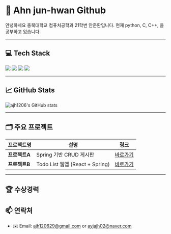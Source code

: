 # 👋 Ahn jun-hwan Github

안녕하세요 충북대학교 컴퓨처공학과 21학번 안준환입니다.
현재 python, C, C++, 을 공부하고 있습니다.

---

## 💻 Tech Stack

<div>
  <img src="https://img.shields.io/badge/C-A8B9CC?style=for-the-badge&logo=c&logoColor=white"/>
  <img src="https://img.shields.io/badge/C++-00599C?style=for-the-badge&logo=c%2B%2B&logoColor=white"/>
  <img src="https://img.shields.io/badge/Python-3776AB?style=for-the-badge&logo=python&logoColor=white"/>
  <img src="https://img.shields.io/badge/Git-F05032?style=for-the-badge&logo=git&logoColor=white"/>
</div>

---

## 📈 GitHub Stats

![ajh1206's GitHub stats](https://github-readme-stats.vercel.app/api?username=ajh1206&show_icons=true&theme=tokyonight)

---

## 🗂 주요 프로젝트

| 프로젝트명 | 설명 | 링크 |
|------------|------|------|
| **프로젝트A** | Spring 기반 CRUD 게시판 | [바로가기](https://github.com/ajh1206/project-a) |
| **프로젝트B** | Todo List 웹앱 (React + Spring) | [바로가기](https://github.com/ajh1206/project-b) |

---

## 🏆  수상경력



## 📫 연락처

- ✉️ Email: ajh120629@gmail.com or ayjajh02@naver.com  
